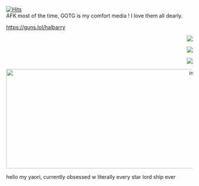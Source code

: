 ##

[![Hits](https://hits.sh/github.com/halbarry/hits.svg?label=bisexual%20peter%20quill&extraCount=40&color=963b3b&labelColor=4b4b4b)](https://hits.sh/github.com/halbarry/hits/)  
AFK most of the time, GOTG is my comfort media ! I love them all dearly.

 https://guns.lol/halbarry

  <p align="right">
  <img src="https://64.media.tumblr.com/537aab2f7aa078055b5da46c7dd3eb3e/804b11d7acd04a61-f3/s400x600/dba9b0dcf3565647d00cfb7d795d67db60b11dc9.pnj"  />
</p>  
<p align="right">
 <p align="right">
  <img src="https://64.media.tumblr.com/fca1a527883320218421f9c28f080d59/804b11d7acd04a61-79/s100x200/79e78305e6d1504188ea46585274f939626631dd.pnj"  />
</p>  
<p align="right">
 <p align="right">
  <img src="https://64.media.tumblr.com/07675e34fe05e3207d660c1301e0138a/804b11d7acd04a61-60/s100x200/9b734e64fbafa3d4a4a2ceb5e012d8da3d4c2a82.gifv" 
</p>  
<p align="right">


</p>  
<p align="center">
  <img width="1013" height="268" alt="image" src="https://github.com/user-attachments/assets/ebf28566-04f4-43aa-8281-d00d71f620d9" />

hello my yaori, currently obsessed w literally every star lord ship ever
</p>

 


